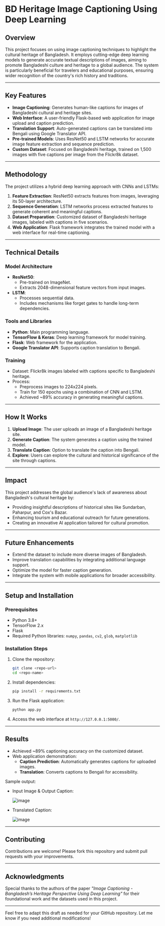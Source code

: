 # BD Heritage Image Captioning Using Deep Learning

## Overview

This project focuses on using image captioning techniques to highlight the cultural heritage of Bangladesh. It employs cutting-edge deep learning models to generate accurate textual descriptions of images, aiming to promote Bangladeshi culture and heritage to a global audience. The system is particularly beneficial for travelers and educational purposes, ensuring wider recognition of the country's rich history and traditions.

---

## Key Features

- **Image Captioning**: Generates human-like captions for images of Bangladeshi cultural and heritage sites.
- **Web Interface**: A user-friendly Flask-based web application for image upload and caption prediction.
- **Translation Support**: Auto-generated captions can be translated into Bengali using Google Translator API.
- **Pre-trained Models**: Uses ResNet50 and LSTM networks for accurate image feature extraction and sequence prediction.
- **Custom Dataset**: Focused on Bangladeshi heritage, trained on 1,500 images with five captions per image from the Flickr8k dataset.

---

## Methodology

The project utilizes a hybrid deep learning approach with CNNs and LSTMs:
1. **Feature Extraction**: ResNet50 extracts features from images, leveraging its 50-layer architecture.
2. **Sequence Generation**: LSTM networks process extracted features to generate coherent and meaningful captions.
3. **Dataset Preparation**: Customized dataset of Bangladeshi heritage images, labeled with captions in five scenarios.
4. **Web Application**: Flask framework integrates the trained model with a web interface for real-time captioning.

---

## Technical Details

### Model Architecture
- **ResNet50**:
  - Pre-trained on ImageNet.
  - Extracts 2048-dimensional feature vectors from input images.
- **LSTM**:
  - Processes sequential data.
  - Includes mechanisms like forget gates to handle long-term dependencies.

### Tools and Libraries
- **Python**: Main programming language.
- **TensorFlow & Keras**: Deep learning framework for model training.
- **Flask**: Web framework for the application.
- **Google Translator API**: Supports caption translation to Bengali.

### Training
- Dataset: Flickr8k images labeled with captions specific to Bangladeshi heritage.
- Process:
  - Preprocess images to 224x224 pixels.
  - Train for 150 epochs using a combination of CNN and LSTM.
  - Achieved ~89% accuracy in generating meaningful captions.

---

## How It Works

1. **Upload Image**: The user uploads an image of a Bangladeshi heritage site.
2. **Generate Caption**: The system generates a caption using the trained model.
3. **Translate Caption**: Option to translate the caption into Bengali.
4. **Explore**: Users can explore the cultural and historical significance of the site through captions.

---

## Impact

This project addresses the global audience's lack of awareness about Bangladesh's cultural heritage by:
- Providing insightful descriptions of historical sites like Sundarban, Paharpur, and Cox's Bazar.
- Enhancing tourism and educational outreach for future generations.
- Creating an innovative AI application tailored for cultural promotion.

---

## Future Enhancements

- Extend the dataset to include more diverse images of Bangladesh.
- Improve translation capabilities by integrating additional language support.
- Optimize the model for faster caption generation.
- Integrate the system with mobile applications for broader accessibility.

---

## Setup and Installation

### Prerequisites
- Python 3.8+
- TensorFlow 2.x
- Flask
- Required Python libraries: `numpy`, `pandas`, `cv2`, `glob`, `matplotlib`

### Installation Steps
1. Clone the repository:
   ```bash
   git clone <repo-url>
   cd <repo-name>
   ```
2. Install dependencies:
   ```bash
   pip install -r requirements.txt
   ```
3. Run the Flask application:
   ```bash
   python app.py
   ```
4. Access the web interface at `http://127.0.0.1:5000/`.

---

## Results

- Achieved ~89% captioning accuracy on the customized dataset.
- Web application demonstration:
  - **Caption Prediction**: Automatically generates captions for uploaded images.
  - **Translation**: Converts captions to Bengali for accessibility.

Sample output:

- Input Image & Output Caption:

   ![image](https://github.com/user-attachments/assets/e1d2fafb-f24c-44ec-8f04-54a06f093d28)


- Translated Caption:

   ![image](https://github.com/user-attachments/assets/62b8759b-f942-45ee-9b9d-4485c1eddf87)


---

## Contributing

Contributions are welcome! Please fork this repository and submit pull requests with your improvements.

---

## Acknowledgments

Special thanks to the authors of the paper *"Image Captioning - Bangladesh’s Heritage Perspective Using Deep Learning"* for their foundational work and the datasets used in this project.

---

Feel free to adapt this draft as needed for your GitHub repository. Let me know if you need additional modifications!
